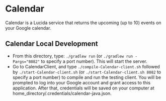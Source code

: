 # Calendar

Calendar is a Lucida service that returns the upcoming (up to 10) events on your Google calendar.

## Calendar Local Development

- From this directory, type: `./gradlew run` (or `./gradlew run -Pargs="8082"` to specify a port number). This will start the server.
- Go to CalendarClient, and type `./compile-Calendar-client.sh` followed by `./start-Calendar-client.sh` (or `./start-Calendar-client.sh 8082` to specify a port number) to compile and run the testing client. You will be prompted to log into your Google account and grant access to this application. After that, credentials will be saved on your computer at home_directory/.credentials/calendar-java.json.
